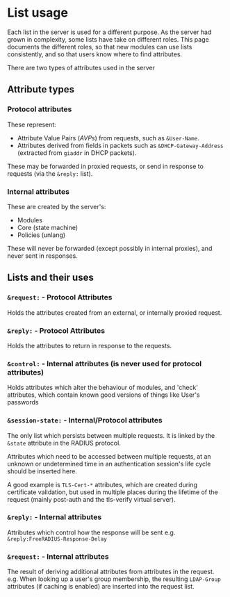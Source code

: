 # List usage

Each list in the server is used for a different purpose.  As the server had grown in complexity, some lists have take on different roles.  This page documents the different roles, so that new modules can use lists consistently, and so that users know where to find attributes.

There are two types of attributes used in the server
## Attribute types
### Protocol attributes
These represent:
- Attribute Value Pairs (_AVPs_) from requests, such as ``&User-Name``.
- Attributes derived from fields in packets such as ``&DHCP-Gateway-Address`` (extracted from ``giaddr`` in DHCP packets).

These may be forwarded in proxied requests, or send in response to requests (via the ``&reply:`` list).

### Internal attributes
These are created by the server's:
- Modules
- Core (state machine)
- Policies (unlang)

These will never be forwarded (except possibly in internal proxies), and never sent in responses.

## Lists and their uses
### ``&request:`` - Protocol Attributes
Holds the attributes created from an external, or internally proxied request. 

### ``&reply:`` - Protocol Attributes
Holds the attributes to return in response to the requests.

### ``&control:`` - Internal attributes (is never used for protocol attributes)
Holds attributes which alter the behaviour of modules, and 'check' attributes, which contain 
known good versions of things like User's passwords

### ``&session-state:`` - Internal/Protocol attributes
The only list which persists between multiple requests.  It is linked by the ``&state`` attribute in the RADIUS protocol.

Attributes which need to be accessed between multiple requests, at an unknown or undetermined time in an authentication session's life cycle should be inserted here.

A good example is ``TLS-Cert-*`` attributes, which are created during certificate validation, but used in multiple places during the lifetime of the request (mainly post-auth and the tls-verify virtual server).

### ``&reply:`` - Internal attributes
Attributes which control how the response will be sent e.g. ``&reply:FreeRADIUS-Response-Delay``

### ``&request:`` - Internal attributes
The result of deriving additional attributes from attributes in the request. e.g. When looking up a user's group membership, the resulting ``LDAP-Group`` attributes (if caching is enabled) are inserted into the request list.